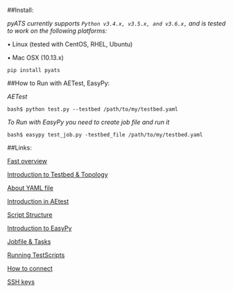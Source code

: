 ##Install:

*pyATS currently supports `Python v3.4.x, v3.5.x, and v3.6.x,` and is tested to work on the following platforms:*

•	Linux (tested with CentOS, RHEL, Ubuntu)

•	Mac OSX (10.13.x)

```pip install pyats```

##How to Run with AETest, EasyPy:

*AETest*

```bash$ python test.py --testbed /path/to/my/testbed.yaml```

*To Run with EasyPy you need to create job file and run it*

```bash$ easypy test_job.py -testbed_file /path/to/my/testbed.yaml```

##Links:

[Fast overview](https://pubhub.devnetcloud.com/media/pyats/docs/getting_started/index.html)

[Introduction to Testbed & Topology](https://pubhub.devnetcloud.com/media/pyats/docs/topology/introduction.html)

[About YAML file](https://pubhub.devnetcloud.com/media/pyats/docs/topology/concept.html#topology-device-object)

[Introduction in AEtest](https://pubhub.devnetcloud.com/media/pyats/docs/aetest/introduction.html)

[Script Structure](https://pubhub.devnetcloud.com/media/pyats/docs/aetest/structure.html)

[Introduction to EasyPy](https://pubhub.devnetcloud.com/media/pyats/docs/easypy/introduction.html)

[Jobfile & Tasks](https://pubhub.devnetcloud.com/media/pyats/docs/easypy/jobfile.html)

[Running TestScripts](https://pubhub.devnetcloud.com/media/pyats/docs/aetest/run.html)

[How to connect](https://pubhub.devnetcloud.com/media/pyats-packages/docs/unicon/user_guide/connection.html)

[SSH keys](https://www.iot-lab.info/tutorials/configure-your-ssh-access/)
